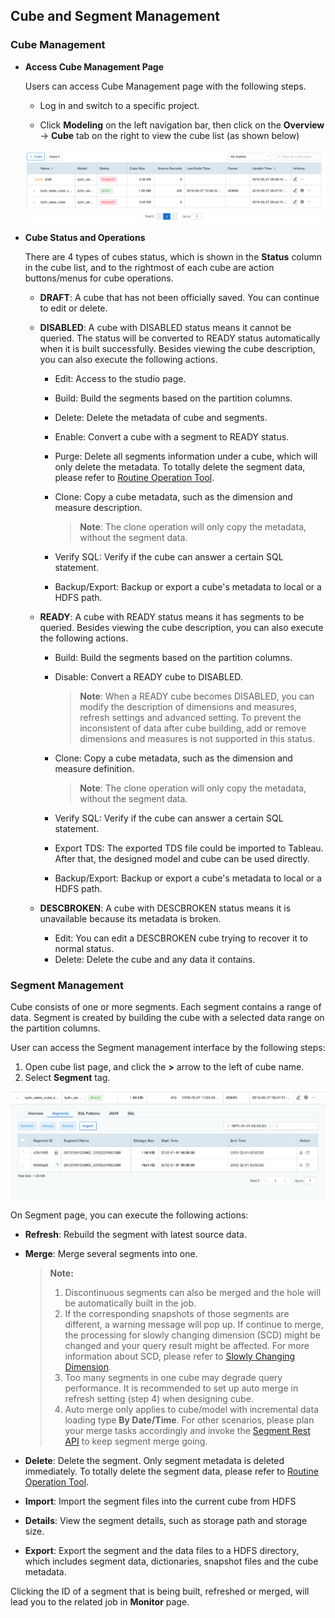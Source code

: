 ## Cube and Segment Management

### Cube Management

* **Access Cube Management Page**

  Users can access Cube Management page with the following steps.

  * Log in and switch to a specific project.

  * Click **Modeling** on the left navigation bar, then click on the **Overview** -> **Cube** tab on the right to view the cube list (as shown below)

  ![Cube Management Page](images/cube_segment_manage/draft_action_en.png)

* **Cube Status and Operations**

  There are 4 types of cubes status, which is shown in the **Status** column in the cube list, and to the rightmost of each cube are action buttons/menus for cube operations.
  
  * **DRAFT**: A cube that has not been officially saved. You can continue to edit or delete.
  
  * **DISABLED**: A cube with DISABLED status means it cannot be queried. The status will be converted to READY status automatically when it is built successfully. Besides viewing the cube description, you can also execute the following actions.
  
    * Edit: Access to the studio page. 
    
    * Build: Build the segments based on the partition columns.
    
    * Delete: Delete the metadata of cube and segments.
    
    * Enable: Convert a cube with a segment to READY status.
    
    * Purge: Delete all segments information under a cube, which will only delete the metadata. To totally delete the segment data, please refer to [Routine Operation Tool](../operation/routine_ops/routine_tool.en.md).

    * Clone: Copy a cube metadata, such as the dimension and measure description.

      > **Note**: The clone operation will only copy the metadata, without the segment data.
    
    * Verify SQL: Verify if the cube can answer a certain SQL statement.
    
    * Backup/Export: Backup or export a cube's metadata to local or a HDFS path.
    
  * **READY**: A cube with READY status means it has segments to be queried. Besides viewing the cube description, you can also execute the following actions.

    * Build: Build the segments based on the partition columns.
    
    * Disable: Convert a READY cube to DISABLED.
    
      > **Note**: When a READY cube becomes DISABLED, you can modify the description of dimensions and measures, refresh settings and advanced setting. To prevent the inconsistent of data after cube building, add or remove dimensions and measures is not supported in this status.
    
    * Clone: Copy a cube metadata, such as the dimension and measure definition.
    
      > **Note**: The clone operation will only copy the metadata, without the segment data.
    
    * Verify SQL: Verify if the cube can answer a certain SQL statement.
    
    * Export TDS: The exported TDS file could be imported to Tableau. After that, the designed model and cube can be used directly.
    
    * Backup/Export: Backup or export a cube's metadata to local or a HDFS path.
    
  * **DESCBROKEN**: A cube with DESCBROKEN status means it is unavailable because its metadata is broken.
  
    * Edit: You can edit a DESCBROKEN cube trying to recover it to normal status.
    * Delete: Delete the cube and any data it contains.
  

### Segment Management

Cube consists of one or more segments. Each segment contains a range of data. Segment is created by building the cube with a selected data range on the partition columns.

User can access the Segment management interface by the following steps:

1. Open cube list page, and click the **>** arrow to the left of cube name.
2. Select **Segment** tag.

![Cube Segment](images/cube_segment_manage/build_segment_en.png)

On Segment page, you can execute the following actions: 

- **Refresh**: Rebuild the segment with latest source data.

- **Merge**: Merge several segments into one.

  > **Note:** 
  >
  > 1. Discontinuous segments can also be merged and the hole will be automatically built in the job.
  > 2. If the corresponding snapshots of those segments are different, a warning message will pop up. If continue to merge, the processing for slowly changing dimension (SCD) might be changed and your query result might be affected. For more information about SCD, please refer to [Slowly Changing Dimension](model_design/slowly_changing_dimension.en.md).
  > 3. Too many segments in one cube may degrade query performance. It is recommended to set up auto merge in refresh setting (step 4) when designing cube.
  > 4. Auto merge only applies to cube/model with incremental data loading type **By Date/Time**. For other scenarios, please plan your merge tasks accordingly and invoke the [Segment Rest API](../rest/segment_manage_api.en.md) to keep segment merge going.

- **Delete**: Delete the segment. Only segment metadata is deleted immediately. To totally delete the segment data, please refer to [Routine Operation Tool](../operation/routine_ops/routine_tool.en.md).

- **Import**: Import the segment files into the current cube from HDFS

- **Details**: View the segment details, such as storage path and storage size.

- **Export**: Export the segment and the data files to a HDFS directory, which includes segment data, dictionaries, snapshot files and the cube metadata.

Clicking the ID of a segment that is being built, refreshed or merged, will lead you to the related job in **Monitor** page.

